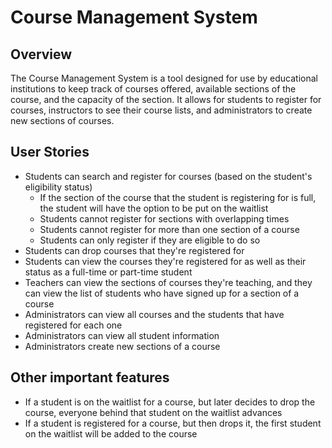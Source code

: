 # Course Management System

## Overview

The Course Management System is a tool designed for use by educational institutions to keep track of courses offered, available sections of the course, and the capacity of the section. It allows for students to register for courses, instructors to see their course lists, and administrators to create new sections of courses. 

## User Stories

- Students can search and register for courses (based on the student's eligibility status)
    - If the section of the course that the student is registering for is full, the student will have the option to be put on the waitlist
    - Students cannot register for sections with overlapping times
    - Students cannot register for more than one section of a course
    - Students can only register if they are eligible to do so
- Students can drop courses that they're registered for
- Students can view the courses they're registered for as well as their status as a full-time or part-time student
- Teachers can view the sections of courses they're teaching, and they can view the list of students who have signed up for a section of a course
- Administrators can view all courses and the students that have registered for each one
- Administrators can view all student information
- Administrators create new sections of a course

## Other important features

- If a student is on the waitlist for a course, but later decides to drop the course, everyone behind that student on the waitlist advances
- If a student is registered for a course, but then drops it, the first student on the waitlist will be added to the course